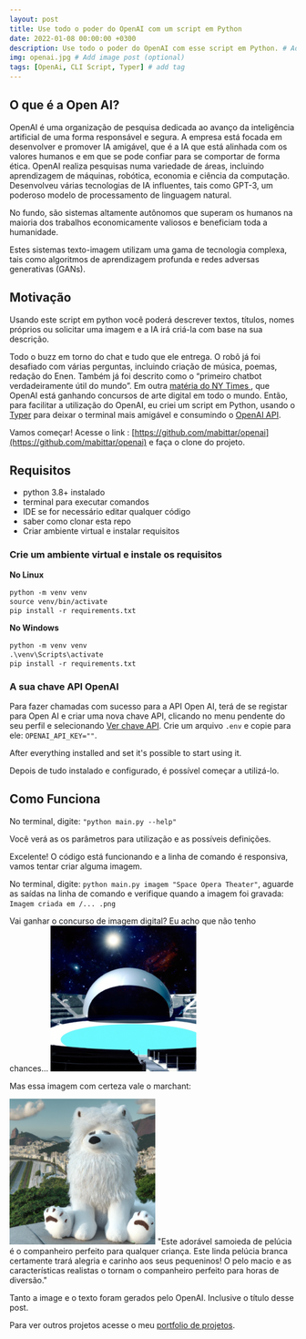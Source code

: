 ```yaml
---
layout: post
title: Use todo o poder do OpenAI com um script em Python
date: 2022-01-08 00:00:00 +0300
description: Use todo o poder do OpenAI com esse script em Python. # Add post description (optional)
img: openai.jpg # Add image post (optional)
tags: [OpenAi, CLI Script, Typer] # add tag
---
```


## O que é a Open AI?

OpenAI é uma organização de pesquisa dedicada ao avanço da inteligência artificial de uma forma responsável e segura. A empresa está focada em desenvolver e promover IA amigável, que é a IA que está alinhada com os valores humanos e em que se pode confiar para se comportar de forma ética. OpenAI realiza pesquisas numa variedade de áreas, incluindo aprendizagem de máquinas, robótica, economia e ciência da computação. Desenvolveu várias tecnologias de IA influentes, tais como GPT-3, um poderoso modelo de processamento de linguagem natural.

No fundo, são sistemas altamente autônomos que superam os humanos na maioria dos trabalhos economicamente valiosos e beneficiam toda a humanidade.

Estes sistemas texto-imagem utilizam uma gama de tecnologia complexa, tais como algoritmos de aprendizagem profunda e redes adversas generativas (GANs).

## Motivação

Usando este script em python você poderá descrever textos, títulos, nomes próprios ou solicitar uma imagem e a IA irá criá-la com base na sua descrição.

Todo o buzz em torno do chat e tudo que ele entrega. O robô já foi desafiado com várias perguntas, incluindo criação de música, poemas, redação do Enen. Também já foi descrito como o “primeiro chatbot verdadeiramente útil do mundo”. Em outra [matéria do NY Times ](https://www.nytimes.com/2022/09/02/technology/ai-artificial-intelligence-artists.html), que OpenAI está ganhando concursos de arte digital em todo o mundo. Então, para facilitar a utilização do OpenAI, eu criei um script em Python, usando o [Typer](https://typer.tiangolo.com/) para deixar o terminal mais amigável e consumindo o [OpenAI API](https://github.com/openai/openai-python).


Vamos começar!
Acesse o link : [https://github.com/mabittar/openai](https://github.com/mabittar/openai) e faça o clone do projeto.

## Requisitos

- python 3.8+ instalado
- terminal para executar comandos
- IDE se for necessário editar qualquer código
- saber como clonar esta repo
- Criar ambiente virtual e instalar requisitos

### Crie um ambiente virtual e instale os requisitos

**No Linux**

```Shell
python -m venv venv
source venv/bin/activate
pip install -r requirements.txt
```

**No Windows**

```Shell
python -m venv venv
.\venv\Scripts\activate
pip install -r requirements.txt
```

### A sua chave API OpenAI

Para fazer chamadas com sucesso para a API Open AI, terá de se registar para Open AI e criar uma nova chave API, clicando no menu pendente do seu perfil e selecionando [Ver chave API](https://beta.openai.com/account/api-keys). Crie um arquivo `.env` e copie para ele: `OPENAI_API_KEY=""`.

After everything installed and set it's possible to start using it.

Depois de tudo instalado e configurado, é possível começar a utilizá-lo.


## Como Funciona

No terminal, digite: `"python main.py --help"`

Você verá as os parâmetros para utilização e as possíveis definições.

Excelente! O código está funcionando e a linha de comando é responsiva, vamos tentar criar alguma imagem.

No terminal, digite: `python main.py imagem "Space Opera Theater"`, aguarde as saídas na linha de comando e verifique quando a imagem foi gravada: `Imagem criada em /... .png`

Vai ganhar o concurso de imagem digital? Eu acho que não tenho chances...
![](https://github.com/mabittar/openai/blob/dd01c3b8b167fcf6dcee2bb273d8c5aa5db46cfc/images/2023-01-05_100416.json-0.png)

Mas essa imagem com certeza vale o marchant:

![](https://github.com/mabittar/openai/blob/dd01c3b8b167fcf6dcee2bb273d8c5aa5db46cfc/images/2023-01-04_214915.json-0.png)
"Este adorável samoieda de pelúcia é o companheiro perfeito para qualquer criança. Este linda pelúcia branca certamente trará alegria e carinho aos seus pequeninos! O pelo macio e as características realistas o tornam o companheiro perfeito para horas de diversão."

Tanto a image e o texto foram gerados pelo OpenAI. Inclusive o título desse post.

Para ver outros projetos acesse o meu [portfolio de projetos](https://github.com/mabittar/Portfolio).
